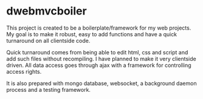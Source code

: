 # dwebmvcboiler

 This project is created to be a boilerplate/framework for my web projects. My goal is to make it robust, easy to add functions and have a quick turnaround on all clientside code.

Quick turnaround comes from being able to edit html, css and script and add such files without recompiling. I have planned to make it very clientside driven. All data access goes through ajax with a framework for controlling access rights.

It is also prepared with mongo database, websocket, a background daemon process and a testing framework. 